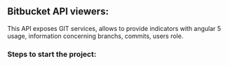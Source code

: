 ## Bitbucket API viewers:

This API exposes GIT services, allows to provide indicators with angular 5 usage, information concerning branchs, commits, users role.

### Steps to start the project:

